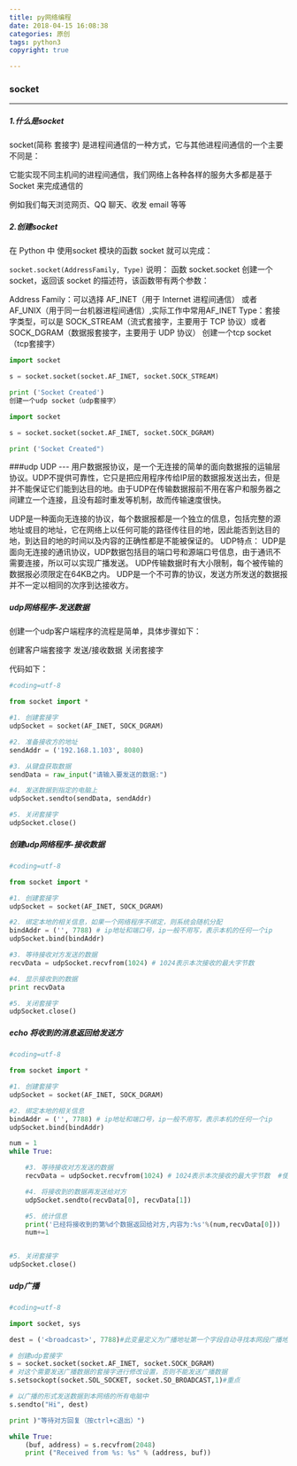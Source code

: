 ```yaml
---
title: py网络编程
date: 2018-04-15 16:08:38
categories: 原创
tags: python3
copyright: true

---
```

### socket

- - -

##### 1.什么是socket
socket(简称 套接字) 是进程间通信的一种方式，它与其他进程间通信的一个主要不同是：

它能实现不同主机间的进程间通信，我们网络上各种各样的服务大多都是基于 Socket 来完成通信的

例如我们每天浏览网页、QQ 聊天、收发 email 等等
##### 2.创建socket
在 Python 中 使用socket 模块的函数 socket 就可以完成：

`socket.socket(AddressFamily, Type)`
说明：
函数 socket.socket 创建一个 socket，返回该 socket 的描述符，该函数带有两个参数：

Address Family：可以选择 AF_INET（用于 Internet 进程间通信） 或者 AF_UNIX（用于同一台机器进程间通信）,实际工作中常用AF_INET
Type：套接字类型，可以是 SOCK_STREAM（流式套接字，主要用于 TCP 协议）或者 SOCK_DGRAM（数据报套接字，主要用于 UDP 协议）
创建一个tcp socket（tcp套接字）
```python
import socket

s = socket.socket(socket.AF_INET, socket.SOCK_STREAM)

print ('Socket Created')
创建一个udp socket（udp套接字）

import socket

s = socket.socket(socket.AF_INET, socket.SOCK_DGRAM)

print ('Socket Created")
```
###udp
UDP --- 用户数据报协议，是一个无连接的简单的面向数据报的运输层协议。UDP不提供可靠性，它只是把应用程序传给IP层的数据报发送出去，但是并不能保证它们能到达目的地。由于UDP在传输数据报前不用在客户和服务器之间建立一个连接，且没有超时重发等机制，故而传输速度很快。

UDP是一种面向无连接的协议，每个数据报都是一个独立的信息，包括完整的源地址或目的地址，它在网络上以任何可能的路径传往目的地，因此能否到达目的地，到达目的地的时间以及内容的正确性都是不能被保证的。
UDP特点：
UDP是面向无连接的通讯协议，UDP数据包括目的端口号和源端口号信息，由于通讯不需要连接，所以可以实现广播发送。 UDP传输数据时有大小限制，每个被传输的数据报必须限定在64KB之内。 UDP是一个不可靠的协议，发送方所发送的数据报并不一定以相同的次序到达接收方。

##### udp网络程序-发送数据
创建一个udp客户端程序的流程是简单，具体步骤如下：

创建客户端套接字
发送/接收数据
关闭套接字


代码如下：

```python
#coding=utf-8

from socket import *

#1. 创建套接字
udpSocket = socket(AF_INET, SOCK_DGRAM)

#2. 准备接收方的地址
sendAddr = ('192.168.1.103', 8080)

#3. 从键盘获取数据
sendData = raw_input("请输入要发送的数据:")

#4. 发送数据到指定的电脑上
udpSocket.sendto(sendData, sendAddr)

#5. 关闭套接字
udpSocket.close()
```
##### 创建udp网络程序-接收数据
```python
#coding=utf-8

from socket import *

#1. 创建套接字
udpSocket = socket(AF_INET, SOCK_DGRAM)

#2. 绑定本地的相关信息，如果一个网络程序不绑定，则系统会随机分配
bindAddr = ('', 7788) # ip地址和端口号，ip一般不用写，表示本机的任何一个ip
udpSocket.bind(bindAddr)

#3. 等待接收对方发送的数据
recvData = udpSocket.recvfrom(1024) # 1024表示本次接收的最大字节数

#4. 显示接收到的数据
print recvData

#5. 关闭套接字
udpSocket.close()
```
##### echo	将收到的消息返回给发送方
```python
#coding=utf-8

from socket import *

#1. 创建套接字
udpSocket = socket(AF_INET, SOCK_DGRAM)

#2. 绑定本地的相关信息
bindAddr = ('', 7788) # ip地址和端口号，ip一般不用写，表示本机的任何一个ip
udpSocket.bind(bindAddr)

num = 1
while True:

    #3. 等待接收对方发送的数据
    recvData = udpSocket.recvfrom(1024) # 1024表示本次接收的最大字节数	#使用的是网络调试助手,收到的消息格式为数组	(数据,(地址,端口))

    #4. 将接收到的数据再发送给对方
    udpSocket.sendto(recvData[0], recvData[1])

    #5. 统计信息
    print('已经将接收到的第%d个数据返回给对方,内容为:%s'%(num,recvData[0]))
    num+=1


#5. 关闭套接字
udpSocket.close()
```

##### udp广播
```python
#coding=utf-8

import socket, sys

dest = ('<broadcast>', 7788)#此变量定义为广播地址第一个字段自动寻找本网段广播地址

# 创建udp套接字
s = socket.socket(socket.AF_INET, socket.SOCK_DGRAM)
# 对这个需要发送广播数据的套接字进行修改设置，否则不能发送广播数据
s.setsockopt(socket.SOL_SOCKET, socket.SO_BROADCAST,1)#重点

# 以广播的形式发送数据到本网络的所有电脑中
s.sendto("Hi", dest)

print )"等待对方回复（按ctrl+c退出）")

while True:
    (buf, address) = s.recvfrom(2048)
    print ("Received from %s: %s" % (address, buf))
```

